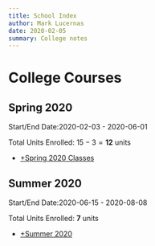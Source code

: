 ```yaml
---
title: School Index
author: Mark Lucernas
date: 2020-02-05
summary: College notes
---
```



# College Courses

## Spring 2020

Start/End Date:2020-02-03 - 2020-06-01

Total Units Enrolled: $15 - 3 = \mathbf{12}$ units

  - [+Spring 2020 Classes](spring-2020/index)


## Summer 2020

Start/End Date:2020-06-15 - 2020-08-08

Total Units Enrolled: $\mathbf{7}$ units

  - [+Summer 2020](summer-2020/index)

